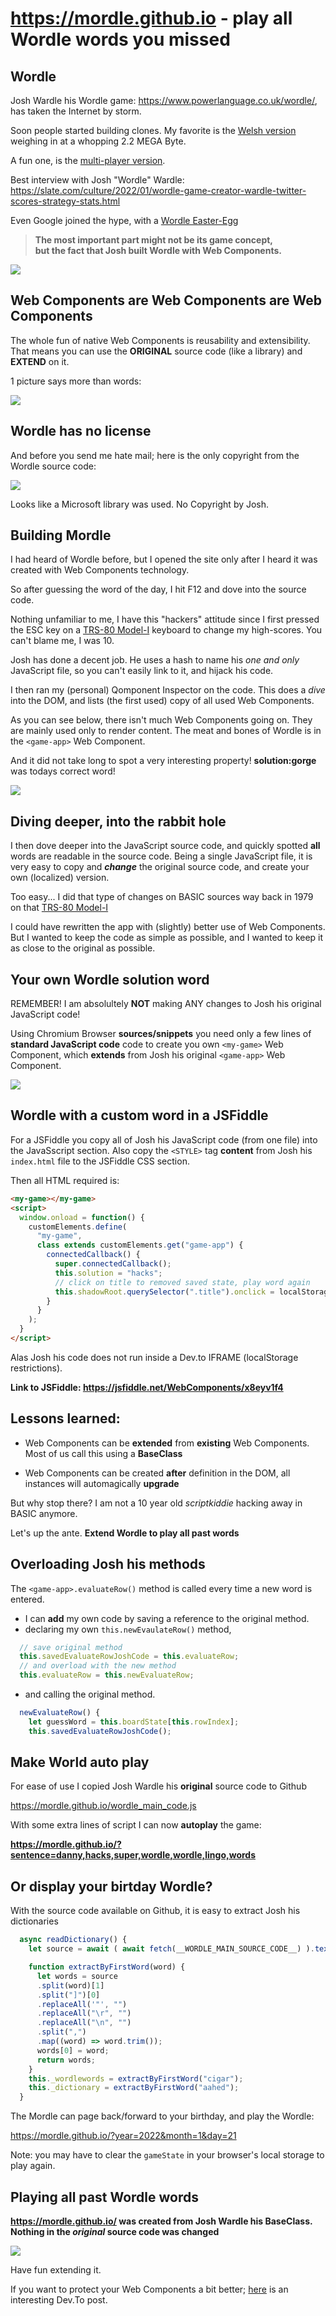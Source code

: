 # https://mordle.github.io - play all Wordle words you missed

## Wordle


Josh Wardle his Wordle game: https://www.powerlanguage.co.uk/wordle/,  
has taken the Internet by storm.

Soon people started building clones. My favorite is the [Welsh version](https://www.hiriaith.cymru/gairglo) weighing in at a whopping 2.2 MEGA Byte.

A fun one, is the [multi-player version](https://www.youtube.com/watch?v=uvCl39bemp0).

Best interview with Josh "Wordle" Wardle: https://slate.com/culture/2022/01/wordle-game-creator-wardle-twitter-scores-strategy-stats.html

Even Google joined the hype, with a [Wordle Easter-Egg](https://9to5google.com/2022/01/21/google-wordle-easter-egg/)


> **The most important part might not be its game concept,**  
> **but the fact that Josh built Wordle with Web Components.**

![](https://i.imgur.com/ImT31Wc.png)

## Web Components are Web Components are Web Components

The whole fun of native Web Components is reusability and extensibility.  
That means you can use the **ORIGINAL** source code (like a library) and **EXTEND** on it.

1 picture says more than words:

![](https://i.imgur.com/Taw5g55.png)

## Wordle has no license

And before you send me hate mail; here is the only copyright from the Wordle source code:

![](https://i.imgur.com/b96worl.png)

Looks like a Microsoft library was used. No Copyright by Josh.

## Building Mordle


I had heard of Wordle before, but I opened the site only after I heard it was created with Web Components technology.

So after guessing the word of the day, I hit F12 and dove into the source code.

Nothing unfamiliar to me, I have this "hackers" attitude since I first pressed the ESC key on a [TRS-80 Model-I](http://www.trs-80.org/model-1/) keyboard to change my high-scores. You can't blame me, I was 10.

Josh has done a decent job. He uses a hash to name his _one and only_ JavaScript file, so you can't easily link to it, and hijack his code.

I then ran my (personal) Qomponent Inspector on the code. This does a _dive_ into the DOM, and lists (the first used) copy of all used Web Components.

As you can see below, there isn't much Web Components going on. They are mainly used only to render content. The meat and bones of Wordle is in the `<game-app>` Web Component.

And it did not take long to spot a very interesting property! **solution:gorge** was todays correct word!

![](https://i.imgur.com/h8ivuGz.png)

## Diving deeper, into the rabbit hole

I then dove deeper into the JavaScript source code, and quickly spotted **all** words are readable in the source code. Being a single JavaScript file, it is very easy to copy and **_change_** the original source code, and create your own (localized) version.

Too easy... I did that type of changes on BASIC sources way back in 1979 on that [TRS-80 Model-I](http://www.trs-80.org/model-1/)

I could have rewritten the app with (slightly) better use of Web Components. But I wanted to keep the code as simple as possible, and I wanted to keep it as close to the original as possible.

## Your own Wordle solution word

REMEMBER! I am absolultely **NOT** making ANY changes to Josh his original JavaScript code!

Using Chromium Browser **sources/snippets** you need only a few lines of **standard JavaScript code** code to create you own ``<my-game>`` Web Component, which **extends** from Josh his original ``<game-app>`` Web Component.

![](https://i.imgur.com/Vhm0AVH.png)

## Wordle with a custom word in a JSFiddle

For a JSFiddle you copy all of Josh his JavaScript code (from one file) into the JavaSscript section.
Also copy the ``<STYLE>`` tag **content** from Josh his ``index.html`` file to the JSFiddle CSS section.

Then all HTML required is:

```html
<my-game></my-game>
<script>
  window.onload = function() {
    customElements.define(
      "my-game",
      class extends customElements.get("game-app") {
        connectedCallback() {
          super.connectedCallback();
          this.solution = "hacks"; 
          // click on title to removed saved state, play word again
          this.shadowRoot.querySelector(".title").onclick = localStorage.removeItem("gameState");
        }
      }
    ); 
  }
</script>
```

Alas Josh his code does not run inside a Dev.to IFRAME (localStorage restrictions).

**Link to JSFiddle: https://jsfiddle.net/WebComponents/x8eyv1f4**

## Lessons learned:

- Web Components can be **extended** from **existing** Web Components. Most of us call this using a **BaseClass**

- Web Components can be created **after** definition in the DOM, all instances will automagically **upgrade**

But why stop there? I am not a 10 year old _scriptkiddie_ hacking away in BASIC anymore.

Let's up the ante. **Extend Wordle to play all past words**


## Overloading Josh his methods


The ``<game-app>.evaluateRow()`` method is called every time a new word is entered.	

* I can **add** my own code by saving a reference to the original method.
* declaring my own ``this.newEvaulateRow()`` method, 

```javascript
  // save original method
  this.savedEvaluateRowJoshCode = this.evaluateRow;
  // and overload with the new method
  this.evaluateRow = this.newEvaluateRow;
```

* and calling the original method.

```javascript
  newEvaluateRow() {
    let guessWord = this.boardState[this.rowIndex];
    this.savedEvaluateRowJoshCode();
```

## Make World auto play

For ease of use I copied Josh Wardle his **original** source code to Github

https://mordle.github.io/wordle_main_code.js

With some extra lines of script I can now **autoplay** the game:

**https://mordle.github.io/?sentence=danny,hacks,super,wordle,wordle,lingo,words**


## Or display your birtday Wordle?

With the source code available on Github, it is easy to extract Josh his dictionaries

```javascript
  async readDictionary() {
    let source = await ( await fetch(__WORDLE_MAIN_SOURCE_CODE__) ).text();

    function extractByFirstWord(word) {
      let words = source
      .split(word)[1]
      .split("]")[0]
      .replaceAll('"', "")
      .replaceAll("\r", "")
      .replaceAll("\n", "")
      .split(",")
      .map((word) => word.trim());
      words[0] = word;
      return words;
    }
    this._wordlewords = extractByFirstWord("cigar");
    this._dictionary = extractByFirstWord("aahed");
  }
```

The Mordle can page back/forward to your birthday, and play the Wordle:

https://mordle.github.io/?year=2022&month=1&day=21

Note: you may have to clear the ``gameState`` in your browser's local storage to play again.

## Playing all past Wordle words

**https://mordle.github.io/ was created from Josh Wardle his BaseClass. Nothing in the _original_ source code was changed**

![](https://i.imgur.com/pBBbQ0d.png)

Have fun extending it.

If you want to protect your Web Components a bit better; [here](https://dev.to/dannyengelman/protecting-your-web-components-but-you-did-not-hear-this-from-me-3b59) is an interesting Dev.To post.
